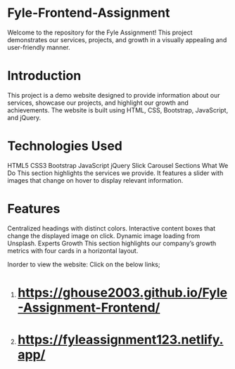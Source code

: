 # Fyle-Frontend-Assignment

Welcome to the repository for the Fyle Assignment! 
This project demonstrates our services, projects, and growth in a visually appealing and user-friendly manner.


# Introduction
This project is a demo website designed to provide information about our services, showcase our projects, and highlight our growth and achievements. The website is built using HTML, CSS, Bootstrap, JavaScript, and jQuery.

# Technologies Used
HTML5
CSS3
Bootstrap
JavaScript
jQuery
Slick Carousel
Sections
What We Do
This section highlights the services we provide. It features a slider with images that change on hover to display relevant information.


# Features
Centralized headings with distinct colors.
Interactive content boxes that change the displayed image on click.
Dynamic image loading from Unsplash.
Experts Growth
This section highlights our company’s growth metrics with four cards in a horizontal layout.

Inorder to view the website: Click on the below links;
1. # https://ghouse2003.github.io/Fyle-Assignment-Frontend/
2. # https://fyleassignment123.netlify.app/








